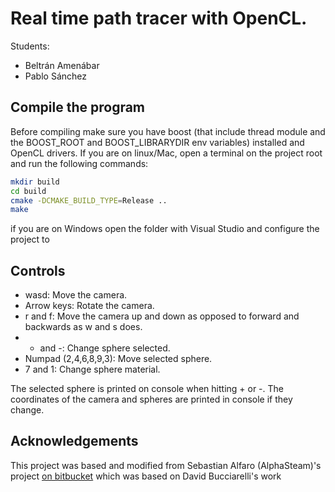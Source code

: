 # Real time path tracer with OpenCL.

Students:
* Beltrán Amenábar
* Pablo Sánchez

## Compile the program

Before compiling make sure you have boost (that include thread module and the BOOST_ROOT and
BOOST_LIBRARYDIR env variables) installed and OpenCL drivers. If you are on linux/Mac, open a terminal
on the project root and run the following commands:
```bash
mkdir build
cd build
cmake -DCMAKE_BUILD_TYPE=Release ..
make
```
if you are on Windows open the folder with Visual Studio and configure the project to 

## Controls
* wasd: Move the camera.
* Arrow keys: Rotate the camera.
* r and f: Move the camera up and down as opposed to forward and backwards as w and s does.
* + and -: Change sphere selected.
* Numpad (2,4,6,8,9,3): Move selected sphere.
* 7 and 1: Change sphere material.

The selected sphere is printed on console when hitting + or -.
The coordinates of the camera and spheres are printed in console if they change.

## Acknowledgements
This project was based and modified from Sebastian Alfaro (AlphaSteam)'s project
[on bitbucket](https://bitbucket.org/AlphaSteam/opencl-raytracing/src/master/) which
was based on David Bucciarelli's work

